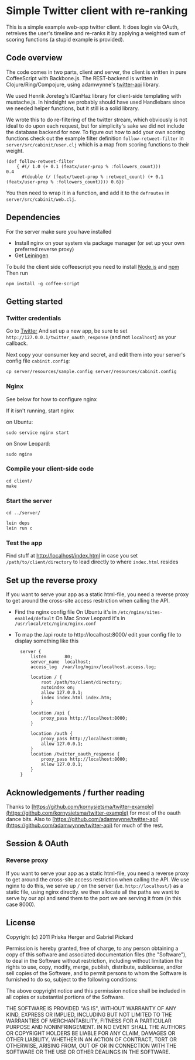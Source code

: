 # Simple Twitter client with re-ranking

This is a simple example web-app twitter client. 
It does login via OAuth, retreives the user's timeline and re-ranks it
by applying a weighted sum of scoring functions (a stupid example is provided).

## Code overview

The code comes in two parts, client and server, the client is
written in pure CoffeeScript with Backbone.js.
The REST-backend is written in Clojure/Ring/Compojure, using adamwynne's
[twitter-api](https://github.com/adamwynne/twitter-api) library.

We used Henrik Joreteg's ICanHaz library for client-side templating with mustache.js.
In hindsight we probably should have used Handlebars since we needed helper functions,
but it still is a solid library.

We wrote this to do re-filtering of the twitter stream, which obviously is not ideal
to do upon each request, but for simplicity's sake we did not include the database backend for now.
To figure out how to add your own scoring functions check out the example filter definition
`follow-retweet-filter` in `server/src/cabinit/user.clj` which is a map from scoring functions
to their weight.

	(def follow-retweet-filter 
		{ #(/ 1.0 (+ 0.1 (featx/user-prop % :followers_count)))                                          0.4
		  #(double (/ (featx/tweet-prop % :retweet_count) (+ 0.1 (featx/user-prop % :followers_count)))) 0.6})


You then need to wrap it in a function, and add it to the `defroutes` in `server/src/cabinit/web.clj`.


## Dependencies

For the server make sure you have installed

* Install nginx on your system via package manager (or set up your own preferred reverse proxy)
* Get [Leiningen](https://github.com/technomancy/leiningen)

To build the client side coffeescript you need to install [Node.js](http://nodejs.org/) and [npm](http://npmjs.org/)
Then run

	npm install -g coffee-script

## Getting started

### Twitter credentials
Go to [Twitter](https://dev.twitter.com/apps/new) And set up a new app, be sure to set
`http://127.0.0.1/twitter_oauth_response` (and not `localhost`) as your callback.

Next copy your consumer key and secret, and edit them into your server's config file `cabinit.config`:

	cp server/resources/sample.config server/resources/cabinit.config

### Nginx
See below for how to configure nginx

If it isn't running, start nginx

on Ubuntu:

	sudo service nginx start

on Snow Leopard:

	sudo nginx


### Compile your client-side code

	cd client/
	make


### Start the server

	cd ../server/
	
    lein deps
	lein run c


### Test the app
Find stuff at [http://localhost/index.html](http://localhost/index.html) in case you set
`/path/to/client/directory` to lead directly to where `index.html` resides

## Set up the reverse proxy
If you want to serve your app as a static html-file, you need a reverse
proxy to get around the cross-site access restriction when calling the
API.

* Find the nginx config file 
  On Ubuntu it's in `/etc/nginx/sites-enabled/default`
  On Mac Snow Leopard it's in `/usr/local/etc/nginx/nginx.conf`
* To map the /api route to http://localhost:8000/ edit your config file to display something like this


		server {
			listen       80;
			server_name  localhost;
			access_log  /var/log/nginx/localhost.access.log;

			location / {
				root /path/to/client/directory;
				autoindex on;
				allow 127.0.0.1;
				index index.html index.htm;
			}
			
			location /api {
				proxy_pass http://localhost:8000;
			}
			
			location /auth {
				proxy_pass http://localhost:8000;
				allow 127.0.0.1;
			}
			location /twitter_oauth_response {
				proxy_pass http://localhost:8000;
				allow 127.0.0.1;
			}
		}


## Acknowledgements / further reading
Thanks to 
[https://github.com/kornysietsma/twitter-example](https://github.com/kornysietsma/twitter-example)
for most of the oauth dance bits.
Also to [https://github.com/adamwynne/twitter-api](https://github.com/adamwynne/twitter-api)
for much of the rest.

## Session & OAuth

### Reverse proxy

If you want to serve your app as a static html-file, you need a reverse
proxy to get around the cross-site access restriction when calling the
API. We use nginx to do this, we serve up `/` on the server (i.e.
`http://localhost/`) as a static file, using nginx directly. we then
allocate all the paths we want to serve by our api and send them to 
the port we are serving it from (in this case 8000).
## License

Copyright (c) 2011 Priska Herger and Gabriel Pickard

Permission is hereby granted, free of charge, to any person obtaining a copy of this software and associated documentation files (the "Software"), to deal in the Software without restriction, including without limitation the rights to use, copy, modify, merge, publish, distribute, sublicense, and/or sell copies of the Software, and to permit persons to whom the Software is furnished to do so, subject to the following conditions:

The above copyright notice and this permission notice shall be included in all copies or substantial portions of the Software.

THE SOFTWARE IS PROVIDED "AS IS", WITHOUT WARRANTY OF ANY KIND, EXPRESS OR IMPLIED, INCLUDING BUT NOT LIMITED TO THE WARRANTIES OF MERCHANTABILITY, FITNESS FOR A PARTICULAR PURPOSE AND NONINFRINGEMENT. IN NO EVENT SHALL THE AUTHORS OR COPYRIGHT HOLDERS BE LIABLE FOR ANY CLAIM, DAMAGES OR OTHER LIABILITY, WHETHER IN AN ACTION OF CONTRACT, TORT OR OTHERWISE, ARISING FROM, OUT OF OR IN CONNECTION WITH THE SOFTWARE OR THE USE OR OTHER DEALINGS IN THE SOFTWARE.
